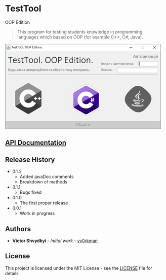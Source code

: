 # TestTool
OOP Edition
> This program for testing students knowledge in programming languages which based on OOP (for example C++, C#, Java).

![](https://github.com/vv0rkman/MVN_TestTool/blob/master/Preview.png)

## [API Documentation](https://vv0rkman.github.io/TestTool/)

## Release History
* 0.1.2
    * Added javaDoc comments
    * Breakdown of methods
* 0.1.1
    * Bugs fixed
* 0.1.0
    * The first proper release
* 0.0.1
    * Work in progress

## Authors

* **Victor Shvydkyi** - *Initial work* - [vv0rkman](https://github.com/vv0rkman)

## License

This project is licensed under the MIT License - see the [LICENSE](https://github.com/vv0rkman/TestTool/blob/master/LICENSE) file for details
